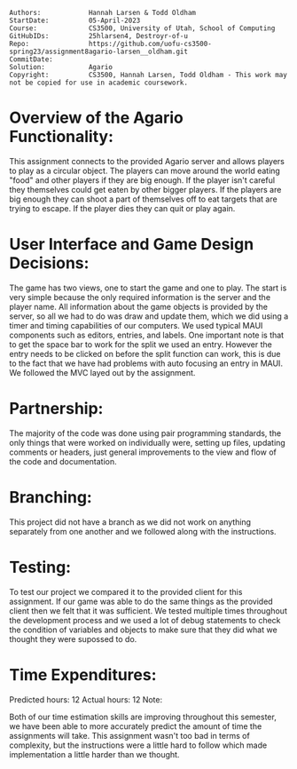 ```
Authors:			Hannah Larsen & Todd Oldham
StartDate:			05-April-2023
Course:				CS3500, University of Utah, School of Computing
GitHubIDs:			25hlarsen4, Destroyr-of-u
Repo:				https://github.com/uofu-cs3500-spring23/assignment8agario-larsen__oldham.git
CommitDate:			
Solution:			Agario
Copyright:			CS3500, Hannah Larsen, Todd Oldham - This work may not be copied for use in academic coursework.
```


# Overview of the Agario Functionality:

This assignment connects to the provided Agario server and allows players to play as a circular object.
The players can move around the world eating "food" and other players if they are big enough. If the 
player isn't careful they themselves could get eaten by other bigger players. If the players are big enough they
can shoot a part of themselves off to eat targets that are trying to escape. If the player dies they can quit or play again.

# User Interface and Game Design Decisions:

The game has two views, one to start the game and one to play. The start is very simple because the only required information is the
server and the player name. All information about the game objects is provided by the server, so all we had to do was draw and update them,
which we did using a timer and timing capabilities of our computers. We used typical MAUI components such as editors, entries, and labels. One
important note is that to get the space bar to work for the split we used an entry. However the entry needs to be clicked on before the split
function can work, this is due to the fact that we have had problems with auto focusing an entry in MAUI. We followed the MVC layed out by the
assignment.

# Partnership:

The majority of the code was done using pair programming standards, the only things that were worked on individually
were, setting up files, updating comments or headers, just general improvements to the view and flow of the code and
documentation.


# Branching:

This project did not have a branch as we did not work on anything separately from one another and we followed along with
the instructions.

# Testing:

To test our project we compared it to the provided client for this assignment. If our game was able to do the same things as the provided client
then we felt that it was sufficient. We tested multiple times throughout the development process and we used a lot of debug statements to check
the condition of variables and objects to make sure that they did what we thought they were supossed to do.

# Time Expenditures:

Predicted hours: 12	   Actual hours: 12
Note: 

Both of our time estimation skills are improving throughout this semester, we have been able to more accurately predict the amount of
time the assignments will take. This assignment wasn't too bad in terms of complexity, but the instructions were a little hard to
follow which made implementation a little harder than we thought.
